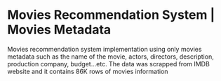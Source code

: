 # Movies Recommendation System | Movies Metadata

Movies recommendation system implementation using only movies metadata such as the name of the movie, actors, directors, description, production company, budget...etc. The data was scrapped from IMDB website and it contains 86K rows of movies information
